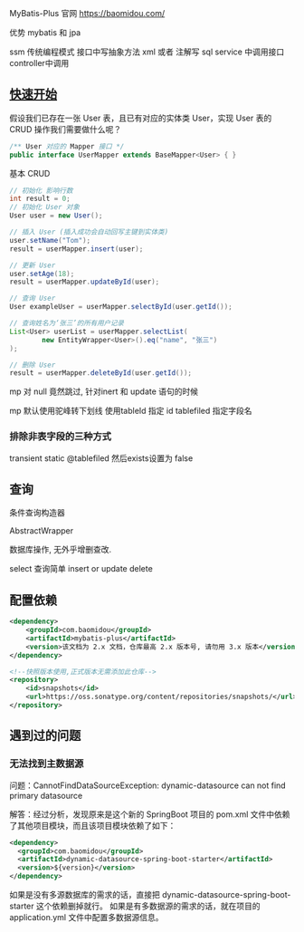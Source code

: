 MyBatis-Plus 官网
https://baomidou.com/

优势
mybatis 和 jpa

ssm 传统编程模式
接口中写抽象方法
xml 或者 注解写 sql
service 中调用接口
controller中调用

## [快速开始](https://baomidou.gitee.io/mybatis-plus-doc/#/quick-start?id=%e5%bf%ab%e9%80%9f%e5%bc%80%e5%a7%8b)

假设我们已存在一张 User 表，且已有对应的实体类 User，实现 User 表的 CRUD 操作我们需要做什么呢？

```java
/** User 对应的 Mapper 接口 */
public interface UserMapper extends BaseMapper<User> { }
```

基本 CRUD

```java
// 初始化 影响行数
int result = 0;
// 初始化 User 对象
User user = new User();

// 插入 User (插入成功会自动回写主键到实体类)
user.setName("Tom");
result = userMapper.insert(user);

// 更新 User
user.setAge(18);
result = userMapper.updateById(user);

// 查询 User
User exampleUser = userMapper.selectById(user.getId());

// 查询姓名为‘张三’的所有用户记录
List<User> userList = userMapper.selectList(
        new EntityWrapper<User>().eq("name", "张三")
);

// 删除 User
result = userMapper.deleteById(user.getId());
```

mp 对 null 竟然跳过, 针对inert 和 update 语句的时候

mp 默认使用驼峰转下划线
使用tableId 指定 id
tablefiled 指定字段名

### 排除非表字段的三种方式

transient
static
@tablefiled 然后exists设置为 false

## 查询

条件查询构造器

AbstractWrapper

数据库操作, 无外乎增删查改.

select 查询简单
insert or update
delete

## 配置依赖

```xml
<dependency>
    <groupId>com.baomidou</groupId>
    <artifactId>mybatis-plus</artifactId>
    <version>该文档为 2.x 文档，仓库最高 2.x 版本号, 请勿用 3.x 版本</version>
</dependency>

<!--快照版本使用,正式版本无需添加此仓库-->
<repository>
    <id>snapshots</id>
    <url>https://oss.sonatype.org/content/repositories/snapshots/</url>
</repository>
```

## 遇到过的问题

### 无法找到主数据源

问题：CannotFindDataSourceException: dynamic-datasource can not find primary datasource

解答：经过分析，发现原来是这个新的 SpringBoot 项目的 pom.xml 文件中依赖了其他项目模块，而且该项目模块依赖了如下：

```xml
<dependency>
  <groupId>com.baomidou</groupId>
  <artifactId>dynamic-datasource-spring-boot-starter</artifactId>
  <version>${version}</version>
</dependency>
```

如果是没有多源数据库的需求的话，直接把 dynamic-datasource-spring-boot-starter 这个依赖删掉就行。
如果是有多数据源的需求的话，就在项目的 application.yml 文件中配置多数据源信息。
